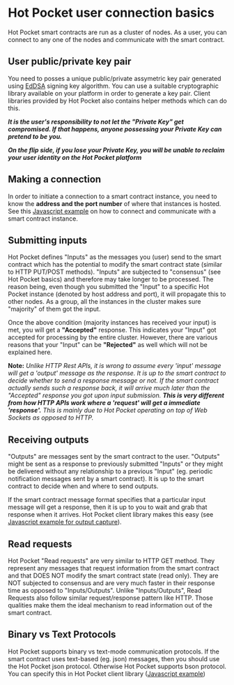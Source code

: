 # Hot Pocket user connection basics
Hot Pocket smart contracts are run as a cluster of nodes. As a user, you can connect to any one of the nodes and communicate with the smart contract.

## User public/private key pair
You need to posses a unique public/private assymetric key pair generated using [EdDSA](https://en.wikipedia.org/wiki/EdDSA#Ed25519) signing key algorithm. You can use a suitable cryptographic library available on your platform in order to generate a key pair. Client libraries provided by Hot Pocket also contains helper methods which can do this.

**_It is the user's responsibility to not let the "Private Key" get compromised. If that happens, anyone possessing your Private Key can pretend to be you._**

**_On the flip side, if you lose your Private Key, you will be unable to reclaim your user identity on the Hot Pocket platform_**

## Making a connection
In order to initiate a connection to a smart contract instance, you need to know the **address and the port number** of where that instances is hosted. See this [Javascript example](https://github.com/HotPocketDev/hp-js-client/blob/main/example/browser-example.html#L21) on how to connect and communicate with a smart contract instance.

## Submitting inputs
Hot Pocket defines "Inputs" as the messages you (user) send to the smart contract which has the potential to modify the smart contract state (similar to HTTP PUT/POST methods). "Inputs" are subjected to "consensus" (see Hot Pocket basics) and therefore may take longer to be processed. The reason being, even though you submitted the "Input" to a specific Hot Pocket instance (denoted by host address and port), it will propagate this to other nodes. As a group, all the instances in the cluster makes sure "majority" of them got the input.

Once the above condition (majority instances has received your input) is met, you will get a **"Accepted"** response. This indicates your "Input" got accepted for processing by the entire cluster. However, there are various reasons that your "Input" can be **"Rejected"** as well which will not be explained here.

**Note:**
_Unlike HTTP Rest APIs, it is wrong to assume every 'input' message will get a 'output' message as the response. It is up to the smart contract to decide whether to send a response message or not. If the smart contract actually sends such a response back, it will arrive much later than the "Accepted" response you got upon input submission. **This is very different from how HTTP APIs work where a 'request' will get a immediate 'response'.** This is mainly due to Hot Pocket operating on top of Web Sockets as opposed to HTTP._

## Receiving outputs
"Outputs" are messages sent by the smart contract to the user. "Outputs" might be sent as a response to previously submitted "Inputs" or they might be delivered without any relationship to a previous "Input" (eg. periodic notification messages sent by a smart contract). It is up to the smart contract to decide when and where to send outputs.

If the smart contract message format specifies that a particular input message will get a response, then it is up to you to wait and grab that response when it arrives. Hot Pocket client library makes this easy (see [Javascript example for output capture](https://github.com/HotPocketDev/hp-js-client/blob/main/example/browser-example.html#L57)).

## Read requests
Hot Pocket "Read requests" are very similar to HTTP GET method. They represent any messages that request information from the smart contract and that DOES NOT modify the smart contract state (read only). They are NOT subjected to consensus and are very much faster in their response time as opposed to "Inputs/Outputs". Unlike "Inputs/Outputs", Read Requests also follow similar request/response pattern like HTTP. Those qualities make them the ideal mechanism to read information out of the smart contract.

## Binary vs Text Protocols
Hot Pocket supports binary vs text-mode communication protocols. If the smart contract uses text-based (eg. json) messages, then you should use the Hot Pocket json protocol. Otherwise Hot Pocket supports bson protocol. You can specify this in Hot Pocket client library ([Javascript example](https://github.com/HotPocketDev/hp-js-client/blob/main/example/browser-example.html#L39))